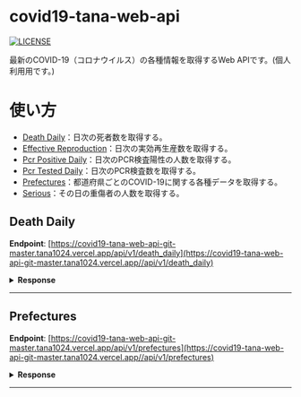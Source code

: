 # covid19-tana-web-api
[![LICENSE](https://img.shields.io/github/license/tana1024/covid19-tana-web-api?color=blue)](./LICENSE)

最新のCOVID-19（コロナウイルス）の各種情報を取得するWeb APIです。(個人利用用です。)

#  使い方

* [Death Daily](#death-daily)：日次の死者数を取得する。
* [Effective Reproduction](#effective-reproduction)：日次の実効再生産数を取得する。
* [Pcr Positive Daily](#pcr-positive-daily)：日次のPCR検査陽性の人数を取得する。
* [Pcr Tested Daily](#pcr-tested-daily)：日次のPCR検査数を取得する。
* [Prefectures](#prefectures)：都道府県ごとのCOVID-19に関する各種データを取得する。
* [Serious](#serious)：その日の重傷者の人数を取得する。

## Death Daily

**Endpoint**: [https://covid19-tana-web-api-git-master.tana1024.vercel.app/api/v1/death_daily](https://covid19-tana-web-api-git-master.tana1024.vercel.app//api/v1/death_daily)

<details>
<summary><b>Response</b></summary>

```json
[
  {
    "id": "1",
    "latest": "2020/09/25",
    "prefectureNameJ": "北海道",
    "prefectureNameE": "Hokkaido",
    "testedPositive": "2007",
    "peopleTested": "54736.0",
    "hospitalized": "97.0",
    "serious": "1",
    "discharged": "1803.0",
    "deaths": "107",
    "effectiveReproductionNumber": "1.61"
  },
...
```

</details>

---


## Prefectures

**Endpoint**: [https://covid19-tana-web-api-git-master.tana1024.vercel.app/api/v1/prefectures](https://covid19-tana-web-api-git-master.tana1024.vercel.app//api/v1/prefectures)

<details>
<summary><b>Response</b></summary>

```json
[
  {
    "id": "1",
    "latest": "2020/09/25",
    "prefectureNameJ": "北海道",
    "prefectureNameE": "Hokkaido",
    "testedPositive": "2007",
    "peopleTested": "54736.0",
    "hospitalized": "97.0",
    "serious": "1",
    "discharged": "1803.0",
    "deaths": "107",
    "effectiveReproductionNumber": "1.61"
  },
...
```

</details>

---
